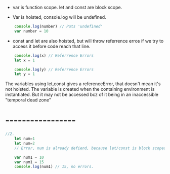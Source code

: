 - var is function scope. let and const are block scope.

- Var is hoisted, console.log will be undefined.
```js
    console.log(number) // Puts 'undefined'
    var number = 10 
```

- const and let are also hoisted, but will throw referrence erros if we try to access it before code reach that line.
```js
    console.log(x) // Referrence Errors
    let x = 1

    console.log(y) // Referrence Errors
    let y = 1
```
The variables using let,const gives a referenceError, that doesn't mean it's not hoisted. The variable is created when the containing environment is instantiated. But it may not be accessed bcz of it being in an inaccessible "temporal dead zone"


# -----------------

```js
//2. 
    let num=1
    let num=2
    // Error, num is already defiend, because let/const is block scoped.

    var num1 = 10
    var num1 = 15
    console.log(num1) // 15, no errors.
```